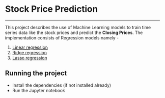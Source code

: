 # Stock Price Prediction
---
This project describes the use of Machine Learning models to train time series data like the stock prices and predict the **Closing Prices**. The implementation consists of Regression models namely - 
1. [Linear regression](https://scikit-learn.org/stable/modules/generated/sklearn.linear_model.LinearRegression.html)
2. [Ridge regression](https://scikit-learn.org/stable/modules/generated/sklearn.linear_model.Ridge.html)
3. [Lasso regression](https://scikit-learn.org/stable/modules/generated/sklearn.linear_model.Lasso.html)

## Running the project
- Install the dependencies (if not installed already)
- Run the Jupyter notebook
